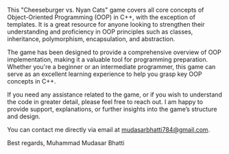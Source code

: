 This "Cheeseburger vs. Nyan Cats" game covers all core concepts of Object-Oriented Programming (OOP) in C++, with the exception of templates. It is a great resource for anyone looking to strengthen their understanding and proficiency in OOP principles such as classes, inheritance, polymorphism, encapsulation, and abstraction.

The game has been designed to provide a comprehensive overview of OOP implementation, making it a valuable tool for programming preparation. Whether you're a beginner or an intermediate programmer, this game can serve as an excellent learning experience to help you grasp key OOP concepts in C++.

If you need any assistance related to the game, or if you wish to understand the code in greater detail, please feel free to reach out. I am happy to provide support, explanations, or further insights into the game’s structure and design.

You can contact me directly via email at mudasarbhatti784@gmail.com.

Best regards,
Muhammad Mudasar Bhatti
